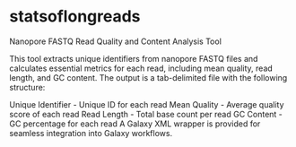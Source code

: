 # statsoflongreads
Nanopore FASTQ Read Quality and Content Analysis Tool

This tool extracts unique identifiers from nanopore FASTQ files and calculates essential metrics for each read, including mean quality, read length, and GC content. The output is a tab-delimited file with the following structure:

Unique Identifier - Unique ID for each read
Mean Quality - Average quality score of each read
Read Length - Total base count per read
GC Content - GC percentage for each read
A Galaxy XML wrapper is provided for seamless integration into Galaxy workflows.

